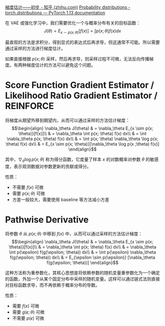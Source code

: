 [梯度估计——初步 - 知乎 (zhihu.com)](https://zhuanlan.zhihu.com/p/104991140?utm_id=0)
[Probability distributions - torch.distributions — PyTorch 1.13 documentation](https://pytorch.org/docs/1.13/distributions.html?highlight=distributions#module-torch.distributions)

在 VAE 或强化学习中，我们需要优化一个与概率分布有关的目标函数：
$$J(\theta) = E_{x \sim p(x; \theta)}[f(x)] = \int p(x; \theta) f(x) dx$$

最直观的方法是求积分，得到显式的表达式后再求导，但这通常不可能。所以需要通过采样的方法进行梯度估计。

如果直接根据 $p(x; \theta)$ 采样，然后再求导，则采样过程不可微，无法反向传播梯度。有两种梯度估计的方法可以避免这个问题。

# Score Function Gradient Estimator / Likelihood Ratio Gradient Estimator / REINFORCE
将梯度从期望外移到期望内，从而可以通过采样的方法估计梯度：
$$\begin{align}
\nabla_\theta J(\theta) & = \nabla_\theta E_{x \sim p(x; \theta)}[f(x)]\\
& = \nabla_\theta \int p(x; \theta) f(x) dx\\
& = \int \nabla_\theta p(x; \theta) f(x) dx\\
& = \int p(x; \theta) \nabla_\theta \log p(x; \theta) f(x) dx\\
& = E_{x \sim p(x; \theta)}[\nabla_\theta \log p(x ;\theta) f(x)]
\end{align}$$

其中，$\nabla_\theta \log p(x; \theta)$ 称为得分函数，它度量了样本 $x$ 的对数概率对参数 $\theta$ 的敏感度，表示观测数据对参数更新的贡献或得分。

性质：
- 不需要 $f(x)$ 可微
- 需要 $p(x; \theta)$ 可微
- 方差一般较大，需要使用 baseline 等方法减小方差

# Pathwise Derivative
将参数 $\theta$ 从 $p(x; \theta)$ 中移到 $f(x)$ 中，从而可以通过采样的方法估计梯度：
$$\begin{align}
\nabla_\theta J(\theta) & = \nabla_\theta E_{x \sim p(x; \theta)}[f(x)]\\
& = \nabla_\theta \int p(x; \theta) f(x) dx\\
& = \nabla_\theta \int p(\epsilon) f(g(\epsilon; \theta)) dx\\
& = \int p(\epsilon) \nabla_\theta f(g(\epsilon; \theta)) dx\\
& = E_{\epsilon \sim p(\epsilon)} [\nabla_\theta f(g(\epsilon; \theta))] 
\end{align}$$

这种方法称为重参数化，其核心思想是将依赖参数的随机变量重参数化为一个确定的函数，外加一个从某个固定分布中采样的随机变量。这样可以通过链式法则直接对目标函数求导，而不再依赖于概率分布的导数。

性质：
- 需要 $f(x)$ 可微
- 需要 $g(\epsilon; \theta)$ 可微
- 不需要 $p(\epsilon)$ 可微

